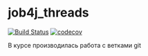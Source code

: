 # job4j_threads
[![Build Status](https://app.travis-ci.com/OlegKolchin/job4j_threads.svg?branch=master)](https://app.travis-ci.com/OlegKolchin/job4j_threads)
[![codecov](https://codecov.io/gh/OlegKolchin/job4j_threads/branch/master/graph/badge.svg?token=CQO3ULL1BP)](https://codecov.io/gh/OlegKolchin/job4j_threads)

В курсе производилась работа с ветками git